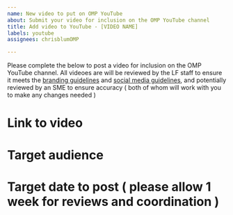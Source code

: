 ```yaml
---
name: New video to put on OMP YouTube
about: Submit your video for inclusion on the OMP YouTube channel
title: Add video to YouTube - [VIDEO NAME]
labels: youtube
assignees: chrisblumOMP

---
```


Please complete the below to post a video for inclusion on the OMP YouTube channel. All videoes are will be reviewed by the LF staff to ensure it meets the [branding guidelines](https://github.com/openmainframeproject/foundation/blob/master/BRANDING_GUIDELINES.md) and [social media guidelines](https://github.com/openmainframeproject/foundation/blob/master/SOCIAL_MEDIA_GUIDELINES.md), and potentially reviewed by an SME to ensure accuracy ( both of whom will work with you to make any changes needed )

# Link to video

# Target audience

# Target date to post ( please allow 1 week for reviews and coordination )
